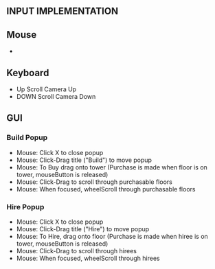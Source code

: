 INPUT IMPLEMENTATION
--------------------

Mouse
-----

* 

Keyboard
--------

* Up    Scroll Camera Up
* DOWN  Scroll Camera Down

GUI
---

### Build Popup
* Mouse: Click X to close popup
* Mouse: Click-Drag title ("Build") to move popup
* Mouse: To Buy drag onto tower (Purchase is made when floor is on tower, mouseButton is released)
* Mouse: Click-Drag to scroll through purchasable floors
* Mouse: When focused, wheelScroll through purchasable floors

### Hire Popup
* Mouse: Click X to close popup
* Mouse: Click-Drag title ("Hire") to move popup
* Mouse: To Hire, drag onto floor (Purchase is made when hiree is on tower, mouseButton is released)
* Mouse: Click-Drag to scroll through hirees
* Mouse: When focused, wheelScroll through hirees
